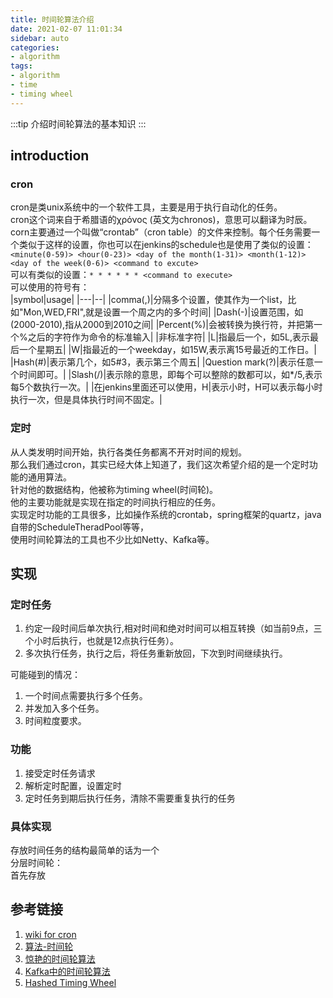 ```yaml
---
title: 时间轮算法介绍
date: 2021-02-07 11:01:34
sidebar: auto
categories:
- algorithm
tags:
- algorithm
- time
- timing wheel
---
```

:::tip
介绍时间轮算法的基本知识
:::
<!-- more -->
## introduction
### cron
cron是类unix系统中的一个软件工具，主要是用于执行自动化的任务。  
cron这个词来自于希腊语的χρόνος (英文为chronos)，意思可以翻译为时辰。  
corn主要通过一个叫做“crontab”（cron table）的文件来控制。每个任务需要一个类似于这样的设置，你也可以在jenkins的schedule也是使用了类似的设置：  
```<minute(0-59)> <hour(0-23)> <day of the month(1-31)> <month(1-12)> <day of the week(0-6)> <command to excute>```  
可以有类似的设置：```* * * * * * <command to execute>```  
可以使用的符号有：  
|symbol|usage|
|---|--|
|comma(,)|分隔多个设置，使其作为一个list，比如"Mon,WED,FRI",就是设置一个周之内的多个时间|
|Dash(-)|设置范围，如(2000-2010),指从2000到2010之间|
|Percent(%)|会被转换为换行符，并把第一个%之后的字符作为命令的标准输入|
|非标准字符|
|L|指最后一个，如5L,表示最后一个星期五|
|W|指最近的一个weekday，如15W,表示离15号最近的工作日。|
|Hash(#)|表示第几个，如5#3，表示第三个周五|
|Question mark(?)|表示任意一个时间即可。|
|Slash(/)|表示除的意思，即每个可以整除的数都可以，如*/5,表示每5个数执行一次。|
|在jenkins里面还可以使用，H|表示小时，H可以表示每小时执行一次，但是具体执行时间不固定。|
### 定时
从人类发明时间开始，执行各类任务都离不开对时间的规划。  
那么我们通过cron，其实已经大体上知道了，我们这次希望介绍的是一个定时功能的通用算法。  
针对他的数据结构，他被称为timing wheel(时间轮)。  
他的主要功能就是实现在指定的时间执行相应的任务。  
实现定时功能的工具很多，比如操作系统的crontab，spring框架的quartz，java自带的ScheduleTheradPool等等，  
使用时间轮算法的工具也不少比如Netty、Kafka等。
## 实现
### 定时任务
1. 约定一段时间后单次执行,相对时间和绝对时间可以相互转换（如当前9点，三个小时后执行，也就是12点执行任务）。
2. 多次执行任务，执行之后，将任务重新放回，下次到时间继续执行。

可能碰到的情况：
1. 一个时间点需要执行多个任务。
2. 并发加入多个任务。
3. 时间粒度要求。
### 功能
1. 接受定时任务请求
2. 解析定时配置，设置定时
3. 定时任务到期后执行任务，清除不需要重复执行的任务
### 具体实现
存放时间任务的结构最简单的话为一个  
分层时间轮：  
首先存放

## 参考链接
1. [wiki for cron](https://en.wikipedia.org/wiki/Cron)
2. [算法-时间轮](https://www.veaxen.com/%E7%AE%97%E6%B3%95-%E6%97%B6%E9%97%B4%E8%BD%AE.html)
3. [惊艳的时间轮算法](https://www.cnblogs.com/zhongwencool/p/timing_wheel.html)
4. [Kafka中的时间轮算法](https://juejin.cn/post/6844903702357082125)
5. [Hashed Timing Wheel](https://medium.com/@raghavan99o/hashed-timing-wheel-2192b5ec8082)